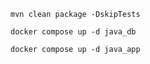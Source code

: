 ```
mvn clean package -DskipTests
```

```
docker compose up -d java_db
```

```
docker compose up -d java_app
```